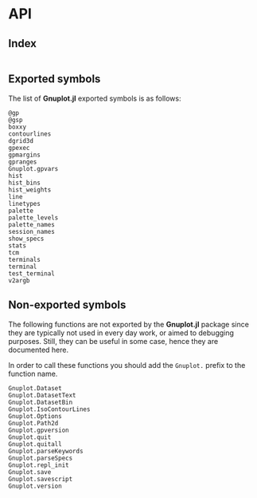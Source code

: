 # API

## Index
```@index
```

## Exported symbols
The list of **Gnuplot.jl** exported symbols is as follows:

```@docs
@gp
@gsp
boxxy
contourlines
dgrid3d
gpexec
gpmargins
gpranges
Gnuplot.gpvars
hist
hist_bins
hist_weights
line
linetypes
palette
palette_levels
palette_names
session_names
show_specs
stats
tcm
terminals
terminal
test_terminal
v2argb
```


## Non-exported symbols
The following functions are not exported by the **Gnuplot.jl** package since they are typically not used in every day work, or aimed to debugging purposes.  Still, they can be useful in some case, hence they are documented here.

In order to call these functions you should add the `Gnuplot.` prefix to the function name.

```@docs
Gnuplot.Dataset
Gnuplot.DatasetText
Gnuplot.DatasetBin
Gnuplot.IsoContourLines
Gnuplot.Options
Gnuplot.Path2d
Gnuplot.gpversion
Gnuplot.quit
Gnuplot.quitall
Gnuplot.parseKeywords
Gnuplot.parseSpecs
Gnuplot.repl_init
Gnuplot.save
Gnuplot.savescript
Gnuplot.version
```
